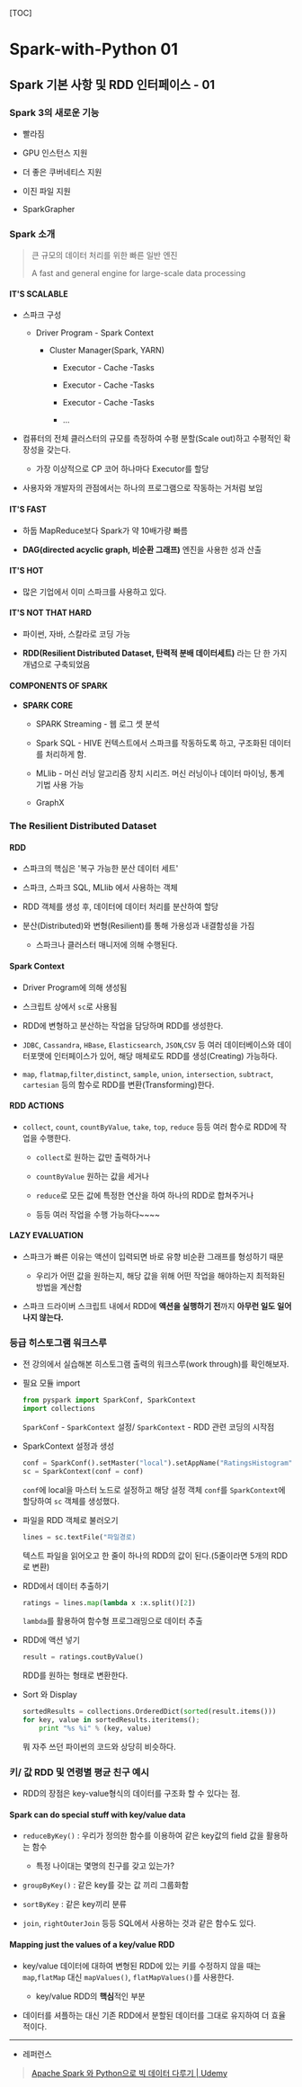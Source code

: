 [TOC]

# Spark-with-Python 01

## Spark 기본 사항 및 RDD 인터페이스 - 01

### Spark 3의 새로운 기능

- 빨라짐

- GPU 인스턴스 지원

- 더 좋은 쿠버네티스 지원

- 이진 파일 지원

- SparkGrapher

### Spark 소개

> 큰 규모의 데이터 처리를 위한 빠른 일반 엔진
> 
> A fast and general engine for large-scale data processing

#### IT'S SCALABLE

- 스파크 구성
  
  - Driver Program - Spark Context
    
    - Cluster Manager(Spark, YARN)
      
      - Executor - Cache -Tasks
      
      - Executor - Cache -Tasks
      
      - Executor - Cache -Tasks
      
      - ...

- 컴퓨터의 전체 클러스터의 규모를 측정하여 수평 분할(Scale out)하고 수평적인 확장성을 갖는다.
  
  - 가장 이상적으로 CP 코어 하나마다 Executor를 할당

- 사용자와 개발자의 관점에서는 하나의 프로그램으로 작동하는 거처럼 보임

#### IT'S FAST

- 하둡 MapReduce보다 Spark가 약 10배가량 빠름

- **DAG(directed acyclic graph, 비순환 그래프)** 엔진을 사용한 성과 산출

#### IT'S HOT

- 많은 기업에서 이미 스파크를 사용하고 있다.

#### IT'S NOT THAT HARD

- 파이썬, 자바, 스칼라로 코딩 가능

- **RDD(Resilient Distributed Dataset, 탄력적 분배 데이터세트)** 라는 단 한 가지 개념으로 구축되었음

#### COMPONENTS OF SPARK

- **SPARK CORE**
  
  - SPARK Streaming - 웹 로그 셋 분석
  
  - Spark SQL - HIVE 컨텍스트에서 스파크를 작동하도록 하고, 구조화된 데이터를 처리하게 함.
  
  - MLlib - 머신 러닝 알고리즘 장치 시리즈. 머신 러닝이나 데이터 마이닝, 통계 기법 사용 가능
  
  - GraphX

### The Resilient Distributed Dataset

#### RDD

- 스파크의 핵심은 '복구 가능한 분산 데이터 세트'

- 스파크, 스파크 SQL, MLlib 에서 사용하는 객체

- RDD 객체를 생성 후, 데이터에 데이터 처리를 분산하여 할당

- 분산(Distributed)와 변형(Resilient)를 통해 가용성과 내결함성을 가짐
  
  - 스파크나 클러스터 매니저에 의해 수행된다.

#### Spark Context

- Driver Program에 의해 생성됨

- 스크립트 상에서 `sc`로 사용됨

- RDD에 변형하고 분산하는 작업을 담당하며 RDD를 생성한다.

- `JDBC`, `Cassandra`, `HBase`, `Elasticsearch`, `JSON`,`CSV` 등 여러 데이터베이스와 데이터포맷에 인터페이스가 있어, 해당 매체로도 RDD를 생성(Creating) 가능하다.

- `map`, `flatmap`,`filter`,`distinct`, `sample`, `union`, `intersection`, `subtract`, `cartesian` 등의 함수로 RDD를 변환(Transforming)한다.

#### RDD ACTIONS

- `collect`, `count`, `countByValue`, `take`, `top`, `reduce` 등등 여러 함수로 RDD에 작업을 수행한다.
  
  - `collect`로 원하는 값만 출력하거나
  
  - `countByValue` 원하는 값을 세거나
  
  - `reduce`로 모든 값에 특정한 연산을 하여 하나의 RDD로 합쳐주거나
  
  - 등등 여러 작업을 수행 가능하다~~~~

#### LAZY EVALUATION

- 스파크가 빠른 이유는 액션이 입력되면 바로 유향 비순환 그래프를 형성하기 때문
  
  - 우리가 어떤 값을 원하는지, 해당 값을 위해 어떤 작업을 해야하는지 최적화된 방법을 계산함

- 스파크 드라이버 스크립트 내에서 RDD에 **액션을 실행하기 전**까지 **아무런 일도 일어나지 않는다.**

### 등급 히스토그램 워크스루

- 전 강의에서 실습해본 히스토그램 출력의 워크스루(work through)를 확인해보자.

- 필요 모듈 import 
  
  ```python
  from pyspark import SparkConf, SparkContext
  import collections
  ```
  
  `SparkConf` - `SparkContext` 설정/ `SparkContext` - RDD 관련 코딩의 시작점

- SparkContext 설정과 생성
  
  ```python
  conf = SparkConf().setMaster("local").setAppName("RatingsHistogram")
  sc = SparkContext(conf = conf)
  ```
  
  `conf`에 local을 마스터 노드로 설정하고 해당 설정 객체 `conf`를 `SparkContext`에 할당하여 `sc` 객체를 생성했다.

- 파일을 RDD 객체로 불러오기
  
  ```python
  lines = sc.textFile("파일경로)
  ```
  
  텍스트 파일을 읽어오고 한 줄이 하나의 RDD의 값이 된다.(5줄이라면 5개의 RDD로 변환)

- RDD에서 데이터 추출하기
  
  ```python
  ratings = lines.map(lambda x :x.split()[2])
  ```
  
  `lambda`를 활용하여 함수형 프로그래밍으로 데이터 추출

- RDD에 액션 넣기
  
  ```python
  result = ratings.coutByValue()
  ```
  
  RDD를 원하는 형태로 변환한다.

- Sort 와 Display
  
  ```python
  sortedResults = collections.OrderedDict(sorted(result.items()))
  for key, value in sortedResults.iteritems();
      print "%s %i" % (key, value)
  ```
  
  뭐 자주 쓰던 파이썬의 코드와 상당히 비슷하다.

### 키/ 값 RDD 및 연령별 평균 친구 예시

- RDD의 장점은 key-value형식의 데이터를 구조화 할 수 있다는 점.

#### Spark can do special stuff with key/value data

- `reduceByKey()` : 우리가 정의한 함수를 이용하여 같은 key값의 field 값을 활용하는 함수
  
  - 특정 나이대는 몇명의 친구를 갖고 있는가?

- `groupByKey()` : 같은 key를 갖는 값 끼리 그룹화함

- `sortByKey` : 같은 key끼리 분류

- `join`, `rightOuterJoin` 등등 SQL에서 사용하는 것과 같은 함수도 있다.

#### Mapping just the values of a key/value RDD

- key/value 데이터에 대하여 변형된 RDD에 있는 키를 수정하지 않을 때는 `map`,`flatMap` 대신 `mapValues()`, `flatMapValues()`를 사용한다.
  
  - key/value RDD의 **핵심**적인 부분

- 데이터를 셔플하는 대신 기존 RDD에서 분할된 데이터를 그대로 유지하여 더 효율적이다.

--- 

- 레퍼런스

> [Apache Spark 와 Python으로 빅 데이터 다루기 | Udemy](https://www.udemy.com/course/best-apache-spark-python/)
